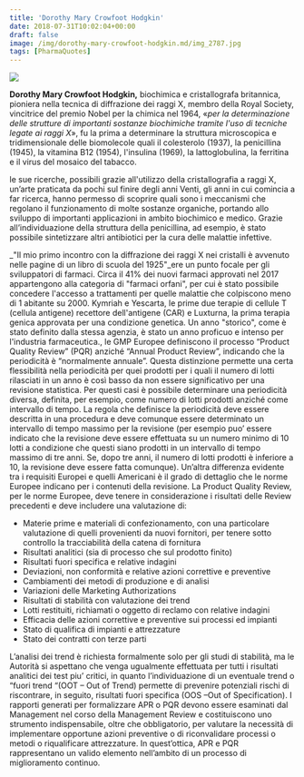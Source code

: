 ```yaml
---
title: 'Dorothy Mary Crowfoot Hodgkin'
date: 2018-07-31T10:02:04+00:00
draft: false
image: /img/dorothy-mary-crowfoot-hodgkin.md/img_2787.jpg
tags: [PharmaQuotes]
---
```


**![](/img/dorothy-mary-crowfoot-hodgkin.md/img_2787.jpg)**

**Dorothy Mary Crowfoot Hodgkin,** biochimica e cristallografa britannica, pioniera nella tecnica di diffrazione dei raggi X, membro della Royal Society, vincitrice del premio Nobel per la chimica nel 1964, «_per la determinazione delle strutture di importanti sostanze biochimiche tramite l'uso di tecniche legate ai raggi X_», fu la prima a determinare la struttura microscopica e tridimensionale delle biomolecole quali il colesterolo (1937), la penicillina (1945), la vitamina B12 (1954), l'insulina (1969), la lattoglobulina, la ferritina e il virus del mosaico del tabacco.

le sue ricerche, possibili grazie all'utilizzo della cristallografia a raggi X, un’arte praticata da pochi sul finire degli anni Venti, gli anni in cui comincia a far ricerca, hanno permesso di scoprire quali sono i meccanismi che regolano il funzionamento di molte sostanze organiche, portando allo sviluppo di importanti applicazioni in ambito biochimico e medico. Grazie all’individuazione della struttura della penicillina, ad esempio, è stato possibile sintetizzare altri antibiotici per la cura delle malattie infettive.

_"Il mio primo incontro con la diffrazione dei raggi X nei cristalli è avvenuto nelle pagine di un libro di scuola del 1925"_ere un punto focale per gli sviluppatori di farmaci. Circa il 41% dei nuovi farmaci approvati nel 2017 appartengono alla categoria di "farmaci orfani", per cui è stato possibile concedere l'accesso a trattamenti per quelle malattie che colpiscono meno di 1 abitante su 2000. Kymriah e Yescarta, le prime due terapie di cellule T (cellula antigene) recettore dell'antigene (CAR) e Luxturna, la prima terapia genica approvata per una condizione genetica. Un anno "storico", come è stato definito dalla stessa agenzia, è stato un anno proficuo e intenso per l'industria farmaceutica., le GMP Europee definiscono il processo “Product Quality Review” (PQR) anziché “Annual Product Review”, indicando che la periodicità è “normalmente annuale”. Questa distinzione permette una certa flessibilità nella periodicità per quei prodotti per i quali il numero di lotti rilasciati in un anno è così basso da non essere significativo per una revisione statistica. Per questi casi è possibile determinare una periodicità diversa, definita, per esempio, come numero di lotti prodotti anziché come intervallo di tempo. La regola che definisce la periodicità deve essere descritta in una procedura e deve comunque essere determinato un intervallo di tempo massimo per la revisione (per esempio puo’ essere indicato che la revisione deve essere effettuata su un numero minimo di 10 lotti a condizione che questi siano prodotti in un intervallo di tempo massimo di tre anni. Se, dopo tre anni, il numero di lotti prodotti è inferiore a 10, la revisione deve essere fatta comunque). Un’altra differenza evidente tra i requisiti Europei e quelli Americani è il grado di dettaglio che le norme Europee indicano per i contenuti della revisione. La Product Quality Review, per le norme Europee, deve tenere in considerazione i risultati delle Review precedenti e deve includere una valutazione di:

*   Materie prime e materiali di confezionamento, con una particolare valutazione di quelli provenienti da nuovi fornitori, per tenere sotto controllo la tracciabilità della catena di fornitura
*   Risultati analitici (sia di processo che sul prodotto finito)
*   Risultati fuori specifica e relative indagini
*   Deviazioni, non conformità e relative azioni correttive e preventive
*   Cambiamenti dei metodi di produzione e di analisi
*   Variazioni delle Marketing Authorizations
*   Risultati di stabilità con valutazione dei trend
*   Lotti restituiti, richiamati o oggetto di reclamo con relative indagini
*   Efficacia delle azioni correttive e preventive sui processi ed impianti
*   Stato di qualifica di impianti e attrezzature
*   Stato dei contratti con terze parti

L’analisi dei trend è richiesta formalmente solo per gli studi di stabilità, ma le Autorità si aspettano che venga ugualmente effettuata per tutti i risultati analitici dei test piu’ critici, in quanto l’individuazione di un eventuale trend o “fuori trend “(OOT – Out of Trend) permette di prevenire potenziali rischi di riscontrare, in seguito, risultati fuori specifica (OOS –Out of Specification). I rapporti generati per formalizzare APR o PQR devono essere esaminati dal Management nel corso della Management Review e costituiscono uno strumento indispensabile, oltre che obbligatorio, per valutare la necessità di implementare opportune azioni preventive o di riconvalidare processi o metodi o riqualificare attrezzature. In quest’ottica, APR e PQR rappresentano un valido elemento nell’ambito di un processo di miglioramento continuo.
